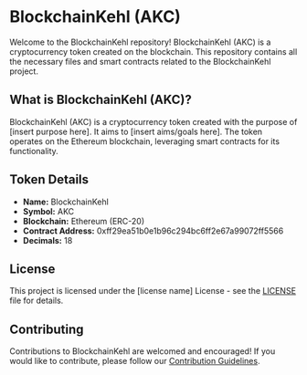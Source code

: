 # BlockchainKehl (AKC)

Welcome to the BlockchainKehl repository! BlockchainKehl (AKC) is a cryptocurrency token created on the blockchain. This repository contains all the necessary files and smart contracts related to the BlockchainKehl project.

## What is BlockchainKehl (AKC)?

BlockchainKehl (AKC) is a cryptocurrency token created with the purpose of [insert purpose here]. It aims to [insert aims/goals here]. The token operates on the Ethereum blockchain, leveraging smart contracts for its functionality.

## Token Details

- **Name:** BlockchainKehl
- **Symbol:** AKC
- **Blockchain:** Ethereum (ERC-20)
- **Contract Address:** 0xff29ea51b0e1b96c294bc6ff2e67a99072ff5566
- **Decimals:** 18

## License

This project is licensed under the [license name] License - see the [LICENSE](LICENSE) file for details.

## Contributing

Contributions to BlockchainKehl are welcomed and encouraged! If you would like to contribute, please follow our [Contribution Guidelines](CONTRIBUTING.md).
